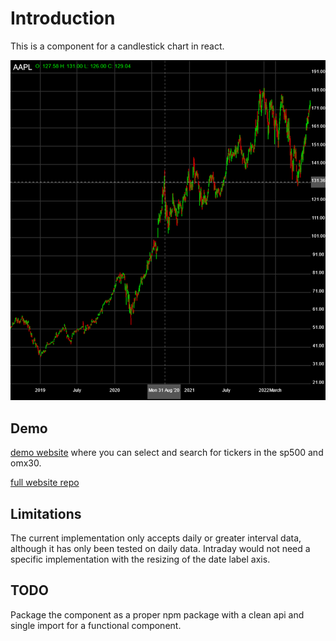 # Introduction

This is a component for a candlestick chart in react.

![alt text](https://github.com/a19simma/stockchart/blob/main/stockchart.png?raw=true)

## Demo

[demo website](simonmalm.com/chart) where you can select and search for tickers in the sp500 and omx30.

[full website repo](https://github.com/a19simma/website)

## Limitations

The current implementation only accepts daily or greater interval data, although it has only been tested on daily data. Intraday would not need a specific implementation with the resizing of the date label axis.

## TODO

Package the component as a proper npm package with a clean api and single import for a functional component.
